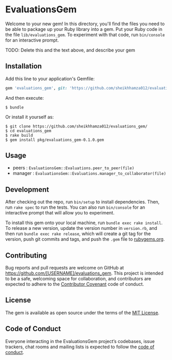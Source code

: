 # EvaluationsGem

Welcome to your new gem! In this directory, you'll find the files you need to be able to package up your Ruby library into a gem. Put your Ruby code in the file `lib/evaluations_gem`. To experiment with that code, run `bin/console` for an interactive prompt.

TODO: Delete this and the text above, and describe your gem

## Installation

Add this line to your application's Gemfile:

```ruby
gem 'evaluations_gem', git: 'https://github.com/sheikhhamza012/evaluations_gem/'
```

And then execute:

    $ bundle

Or install it yourself as:

    $ git clone https://github.com/sheikhhamza012/evaluations_gem/
    $ cd evaluations_gem
    $ rake build
    $ gem install pkg/evaluations_gem-0.1.0.gem 
    


    

## Usage

- peers : `EvaluationsGem::Evaluations.peer_to_peer(file)`
- manager : `EvaluationsGem::Evaluations.manager_to_collaborator(file)`

## Development

After checking out the repo, run `bin/setup` to install dependencies. Then, run `rake spec` to run the tests. You can also run `bin/console` for an interactive prompt that will allow you to experiment.

To install this gem onto your local machine, run `bundle exec rake install`. To release a new version, update the version number in `version.rb`, and then run `bundle exec rake release`, which will create a git tag for the version, push git commits and tags, and push the `.gem` file to [rubygems.org](https://rubygems.org).

## Contributing

Bug reports and pull requests are welcome on GitHub at https://github.com/[USERNAME]/evaluations_gem. This project is intended to be a safe, welcoming space for collaboration, and contributors are expected to adhere to the [Contributor Covenant](http://contributor-covenant.org) code of conduct.

## License

The gem is available as open source under the terms of the [MIT License](https://opensource.org/licenses/MIT).

## Code of Conduct

Everyone interacting in the EvaluationsGem project’s codebases, issue trackers, chat rooms and mailing lists is expected to follow the [code of conduct](https://github.com/[USERNAME]/evaluations_gem/blob/master/CODE_OF_CONDUCT.md).
